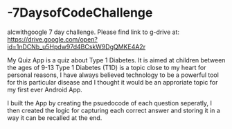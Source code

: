 # -7DaysofCodeChallenge
alcwithgoogle 7 day challenge.
Please find link to g-drive at: https://drive.google.com/open?id=1nDCNb_u5Hpdw97d4BCskW9DgQMKE4A2r

My Quiz App is a quiz about Type 1 Diabetes.
It is aimed at children between the ages of 9-13
Type 1 Diabetes (T1D) is a topic close to my heart for personal reasons,
I have always believed technology to be a powerful tool for this particular disease
and I thought it would be an approriate topic for my first ever Android App.

I built the App by creating the psuedocode of each question seperatly,
I then created the logic for capturing each correct answer and storing it 
in a way it can be recalled at the end.
